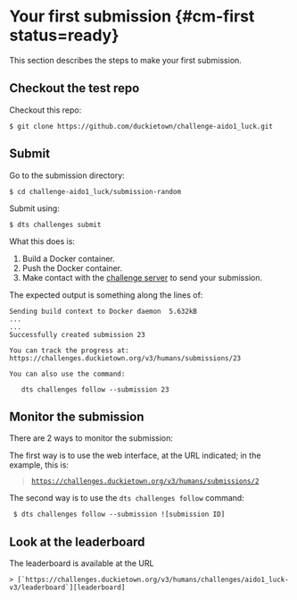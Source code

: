 # Your first submission {#cm-first status=ready}

This section describes the steps to make your first submission.

## Checkout the test repo

Checkout this repo:

    $ git clone https://github.com/duckietown/challenge-aido1_luck.git


## Submit 

Go to the submission directory:

    $ cd challenge-aido1_luck/submission-random

Submit using:

    $ dts challenges submit
    
What this does is:

1. Build a Docker container.
2. Push the Docker container.
3. Make contact with the [challenge server][server] to send your submission.

[server]: https://challenges.duckietown.org/v3/

The expected output is something along the lines of:

    Sending build context to Docker daemon  5.632kB
    ...
    ...
    Successfully created submission 23
    
    You can track the progress at: https://challenges.duckietown.org/v3/humans/submissions/23
    
    You can also use the command:
    
       dts challenges follow --submission 23

## Monitor the submission

There are 2 ways to monitor the submission:

The first way is to use the web interface, at the URL indicated; in the example, this is:


> [`https://challenges.duckietown.org/v3/humans/submissions/2`](https://challenges.duckietown.org/v3/humans/submissions/2)

The second way is to use the `dts challenges follow` command:

     $ dts challenges follow --submission ![submission ID]
     
     
## Look at the leaderboard


The leaderboard is available at the URL 

    > [`https://challenges.duckietown.org/v3/humans/challenges/aido1_luck-v3/leaderboard`][leaderboard]
    
    
[leaderboard]: https://challenges.duckietown.org/v3/humans/challenges/aido1_luck-v3/leaderboard


       
      
